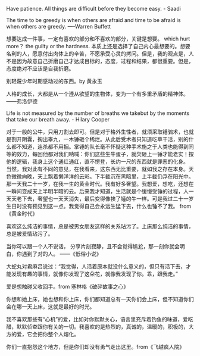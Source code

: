 Have patience. All things are difficult before they become easy. - Saadi

The time to be greedy is when others are afraid and time to be afraid is when others are greedy. —-Warren Buffett

想要达成一件事，一定有喜欢的部分和不喜欢的部分，关键是想要。
which hurt more？ the guilty or the hardness.
本质上还是选择了自己内心最想要的。想要名利的人，愿意付出肉体上的辛苦，不愿承受心灵的拷问。但是，我的观点是，人不是因为故意自己折磨自己才达成目标的，态度，过程和结果，都很重要。但是，态度绝对不应该是自我折磨。

别轻蔑少年时期感动过的东西。by 黄永玉

人格的成长，大都是从一个遵从欲望的生物体，变为一个有多重矛盾的精神体。——弗洛伊德

Life is not measured by the number of breaths we takebut by the moments that take our breath away. - Hilary Cooper

对于一般的公牛，只用刀割去即可。但是对于格外生性者，就须采取锤骟术，也就是割开阴囊，掏出睾九，一木锤砸个稀烂。从此后受术者只知道吃草干活，别的什么都不知道，连杀都不用捆。掌锤的队长毫不怀疑这种手术施之于人类也能得到同等的效力，每回他都对我们呐喊：你们这些生牛蛋子，就欠砸上一锤才能老实！按他的逻辑，我身上这个通红通红，直不愣登，长约一尺的东西就是罪恶的化身。 当然，我对此有不同的意见，在我看来，这东西无比重要，就如我之存在本身。天色微微向晚，天上飘着懒洋洋的云彩。下半截沉在黑暗里，上半截仍浮在阳光中。那一天我二十一岁，在我一生的黄金时代。我有好多奢望。我想爱，想吃，还想在一瞬间变成天上半明半暗的云。后来我才知道，生活就是个缓慢受锤的过程，人一天天老下去，奢望也一天天消失，最后变得像挨了锤的牛一样。可是我过二十一岁生日时没有预见到这一点。我觉得自己会永远生猛下去，什么也锤不了我。 from《黄金时代》

喜欢这么纯洁的事情，总是被男女朋友这样的关系玷污了。上床那么纯洁的事情，总是被爱情玷污了。

当你可以跟一个人不说话， 分享片刻寂静，且不会觉得尴尬，那一刻你就会明白，你遇到了对的人。 ——《低俗小说》

大蛇丸对君麻吕说过：“我觉得，人活着原本就没什么意义的，但只有活下去，才能发现有趣的事情，就像你发现了这朵花，就像我发现了你。乖，跟我走。”

爱是想触碰又收回手。from 塞林格《破碎故事之心》

你想和她上床，她也想和你上床，你们都知道总有一天你们会上床，但不知道你们会在哪一天上床，这就是最好的时光。

我不喜欢那些有“心机”的爱，比如对你默默关心，语言里充斥着钓鱼的味道，爱吃醋，默默侦查跟你有关的一切。我喜欢的是热烈的，真诚的，温暖的，积极的，大方的爱，它会把你整个人熔化。

你们一直抱怨这个地方，但是你们却没有勇气走出这里。from《飞越疯人院》


